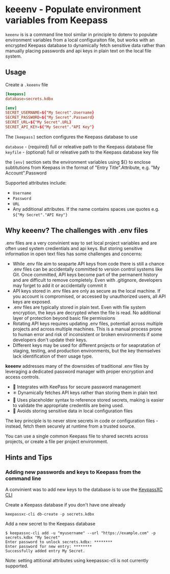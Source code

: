 # keeenv - Populate environment variables from Keepass

`keeenv` is is a command line tool similar in principle to dotenv to populate environment variables from a local configuraiton file, but works with an encrypted Keepass database to dynamically fetch sensitive data rather than manually placing passwords and api keys in plain text on the local file system.

## Usage

Create a `.keeenv` file

```toml
[keepass]
database=secrets.kdbx

[env]
SECRET_USERNAME=${"My Secret".Username}
SECRET_PASSWORD=${"My Secret".Password}
SECRET_URL=${"My Secret".URL}
SECRET_API_KEY=${"My Secret"."API Key"}
```

The `[keepass]` section configures the Keepass database to use

`database` - (required) full or releative path to the Keepass database file
`keyfile` - (optional) full or releative path to the Keepass database key file

the `[env]` section sets the environment variables using ${} to enclose subtitutions from Keepass in the format of "Entry Title".Attribute, e.g. "My Account".Password

Supported attributes include:

- `Username`
- `Password`
- `URL`
- Any additional attributes. If the name contains spaces use quotes e.g. `${"My Secret"."API Key"}`

## Why keeenv? The challenges with .env files

.env files are a very convinient way to set local project variables and are often used system credientials and api keys. But storing sensitive information in open text files has some challenges and concerns:

- While .env file aim to seaparte API keys from code there is still a chance .env files can be accidentally committed to version control systems like Git. Once committed, API keys become part of the permanent history and are difficult to remove completely. Even with .gitignore, developers may forget to add it or accidentally commit it
- API keys stored in .env files are only as secure as the local machine. If you account is compromised, or accessed by unauthorized users, all API keys are exposed.
- .env files are typically stored in plain text. Even with file system encryption, the keys are decrypted when the file is read. No additional layer of protection beyond basic file permissions
- Rotating API keys requires updating .env files, potentiall across multiple projects and across multiple machines. This is a manual process prone to human error and risk of inconsistent or broken environments if some developers don't update their keys.
- Different keys may be used for different projects or for seapratation of staging, testing, and production environments, but the key themselves lack identification of therr usage type.

**keeenv** addresses many of the downsides of traditional .env files by leveraging a dedicated password manager with proper encryption and access controls.

- 🔐 Integrates with KeePass for secure password management
- ✳️ Dynamically fetches API keys rather than storing them in plain text
- 📍 Uses placeholder syntax to reference stored secrets, making is easier to validate the appropriate credentils are being used.
- 📄 Avoids storing sensitive data in local configuration files

The key principle is to never store secrets in code or configuration files - instead, fetch them securely at runtime from a trusted source.

You can use a single common Keepass file to shared secrets across projects, or create a file per project environment.

## Hints and Tips

### Adding new passwords and keys to Keepass from the command line

A convinient was to add new keys to the database is to use the [KeypassXC CLI](https://keepassxc.org/docs/KeePassXC_UserGuide#_command_line_tool)

Create a Keepass database if you don't have one already

```shell
keepassxc-cli db-create -p secrets.kdbx
```

Add a new secret to the Keepass database

```shell
$ keepassxc-cli add -u "myusername" --url "https://example.com" -p secrets.kdbx "My Secret"
Enter password to unlock secrets.kdbx: ********
Enter password for new entry: ********
Successfully added entry My Secret.
```

Note: setting attitional attributes using keepassxc-cli is not currently supported.
